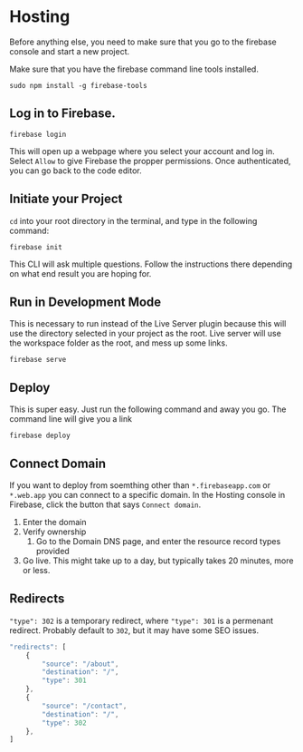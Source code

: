 # Hosting

Before anything else, you need to make sure that you go to the firebase console and start a new project.

Make sure that you have the firebase command line tools installed.

```
sudo npm install -g firebase-tools
```

## Log in to Firebase.

```
firebase login
```

This will open up a webpage where you select your account and log in. Select `Allow` to give Firebase the propper permissions. Once authenticated, you can go back to the code editor.

## Initiate your Project

`cd` into your root directory in the terminal, and type in the following command:

```
firebase init
```

This CLI will ask multiple questions. Follow the instructions there depending on what end result you are hoping for.

## Run in Development Mode

This is necessary to run instead of the Live Server plugin because this will use the directory selected in your project as the root. Live server will use the workspace folder as the root, and mess up some links.

```
firebase serve
```

## Deploy

This is super easy. Just run the following command and away you go. The command line will give you a link

```
firebase deploy
```

## Connect Domain

If you want to deploy from soemthing other than `*.firebaseapp.com` or `*.web.app` you can connect to a specific domain. In the Hosting console in Firebase, click the button that says `Connect domain`.

1. Enter the domain
2. Verify ownership
   1. Go to the Domain DNS page, and enter the resource record types provided
3. Go live. This might take up to a day, but typically takes 20 minutes, more or less.

## Redirects

`"type": 302` is a temporary redirect, where `"type": 301` is a permenant redirect. Probably default to `302`, but it may have some SEO issues.

``` js
"redirects": [
    {
        "source": "/about",
        "destination": "/",
        "type": 301
    },
    {
        "source": "/contact",
        "destination": "/",
        "type": 302
    },
]
```
